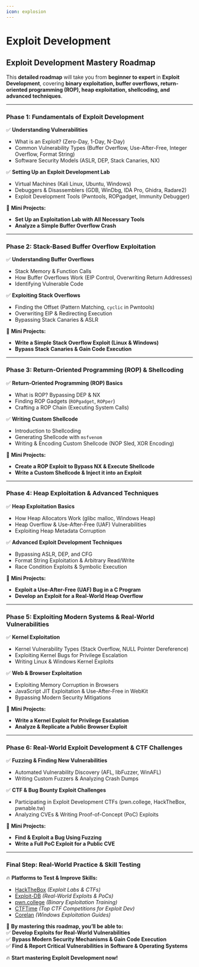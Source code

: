 ```yaml
---
icon: explosion
---
```


# Exploit Development

## **Exploit Development Mastery Roadmap**

This **detailed roadmap** will take you from **beginner to expert** in **Exploit Development**, covering **binary exploitation, buffer overflows, return-oriented programming (ROP), heap exploitation, shellcoding, and advanced techniques**.

***

### **Phase 1: Fundamentals of Exploit Development**

✅ **Understanding Vulnerabilities**

* What is an Exploit? (Zero-Day, 1-Day, N-Day)
* Common Vulnerability Types (Buffer Overflow, Use-After-Free, Integer Overflow, Format String)
* Software Security Models (ASLR, DEP, Stack Canaries, NX)

✅ **Setting Up an Exploit Development Lab**

* Virtual Machines (Kali Linux, Ubuntu, Windows)
* Debuggers & Disassemblers (GDB, WinDbg, IDA Pro, Ghidra, Radare2)
* Exploit Development Tools (Pwntools, ROPgadget, Immunity Debugger)

📌 **Mini Projects:**

* **Set Up an Exploitation Lab with All Necessary Tools**
* **Analyze a Simple Buffer Overflow Crash**

***

### **Phase 2: Stack-Based Buffer Overflow Exploitation**

✅ **Understanding Buffer Overflows**

* Stack Memory & Function Calls
* How Buffer Overflows Work (EIP Control, Overwriting Return Addresses)
* Identifying Vulnerable Code

✅ **Exploiting Stack Overflows**

* Finding the Offset (Pattern Matching, `cyclic` in Pwntools)
* Overwriting EIP & Redirecting Execution
* Bypassing Stack Canaries & ASLR

📌 **Mini Projects:**

* **Write a Simple Stack Overflow Exploit (Linux & Windows)**
* **Bypass Stack Canaries & Gain Code Execution**

***

### **Phase 3: Return-Oriented Programming (ROP) & Shellcoding**

✅ **Return-Oriented Programming (ROP) Basics**

* What is ROP? Bypassing DEP & NX
* Finding ROP Gadgets (`ROPgadget`, `ROPper`)
* Crafting a ROP Chain (Executing System Calls)

✅ **Writing Custom Shellcode**

* Introduction to Shellcoding
* Generating Shellcode with `msfvenom`
* Writing & Encoding Custom Shellcode (NOP Sled, XOR Encoding)

📌 **Mini Projects:**

* **Create a ROP Exploit to Bypass NX & Execute Shellcode**
* **Write a Custom Shellcode & Inject it into an Exploit**

***

### **Phase 4: Heap Exploitation & Advanced Techniques**

✅ **Heap Exploitation Basics**

* How Heap Allocators Work (glibc malloc, Windows Heap)
* Heap Overflow & Use-After-Free (UAF) Vulnerabilities
* Exploiting Heap Metadata Corruption

✅ **Advanced Exploit Development Techniques**

* Bypassing ASLR, DEP, and CFG
* Format String Exploitation & Arbitrary Read/Write
* Race Condition Exploits & Symbolic Execution

📌 **Mini Projects:**

* **Exploit a Use-After-Free (UAF) Bug in a C Program**
* **Develop an Exploit for a Real-World Heap Overflow**

***

### **Phase 5: Exploiting Modern Systems & Real-World Vulnerabilities**

✅ **Kernel Exploitation**

* Kernel Vulnerability Types (Stack Overflow, NULL Pointer Dereference)
* Exploiting Kernel Bugs for Privilege Escalation
* Writing Linux & Windows Kernel Exploits

✅ **Web & Browser Exploitation**

* Exploiting Memory Corruption in Browsers
* JavaScript JIT Exploitation & Use-After-Free in WebKit
* Bypassing Modern Security Mitigations

📌 **Mini Projects:**

* **Write a Kernel Exploit for Privilege Escalation**
* **Analyze & Replicate a Public Browser Exploit**

***

### **Phase 6: Real-World Exploit Development & CTF Challenges**

✅ **Fuzzing & Finding New Vulnerabilities**

* Automated Vulnerability Discovery (AFL, libFuzzer, WinAFL)
* Writing Custom Fuzzers & Analyzing Crash Dumps

✅ **CTF & Bug Bounty Exploit Challenges**

* Participating in Exploit Development CTFs (pwn.college, HackTheBox, pwnable.tw)
* Analyzing CVEs & Writing Proof-of-Concept (PoC) Exploits

📌 **Mini Projects:**

* **Find & Exploit a Bug Using Fuzzing**
* **Write a Full PoC Exploit for a Public CVE**

***

### **Final Step: Real-World Practice & Skill Testing**

🔥 **Platforms to Test & Improve Skills:**

* [HackTheBox](https://www.hackthebox.com/) _(Exploit Labs & CTFs)_
* [Exploit-DB](https://www.exploit-db.com/) _(Real-World Exploits & PoCs)_
* [pwn.college](https://pwn.college/) _(Binary Exploitation Training)_
* [CTFTime](https://ctftime.org/) _(Top CTF Competitions for Exploit Dev)_
* [Corelan](https://www.corelan.be/) _(Windows Exploitation Guides)_

🚀 **By mastering this roadmap, you’ll be able to:**\
✅ **Develop Exploits for Real-World Vulnerabilities**\
✅ **Bypass Modern Security Mechanisms & Gain Code Execution**\
✅ **Find & Report Critical Vulnerabilities in Software & Operating Systems**

🔥 **Start mastering Exploit Development now!**
